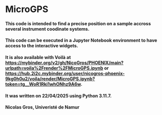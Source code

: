 # MicroGPS
#### This code is intended to find a precise position on a sample accross several instrument coodinate systems.
#### This code can be executed in a Jupyter Notebook environment to have access to the interactive widgets.
#### It is also available with Voilà at https://mybinder.org/v2/gh/NicoGros/PHOENIX/main?urlpath=voila%2Frender%2FMicroGPS.ipynb or https://hub.2i2c.mybinder.org/user/nicogros-phoenix-9kg0h0u2/voila/render/MicroGPS.ipynb?token=tg__WoR1Rki1whONhz9A6w.
#### It was written on 22/04/2025 using Python 3.11.7.
#### Nicolas Gros, Univeristé de Namur
